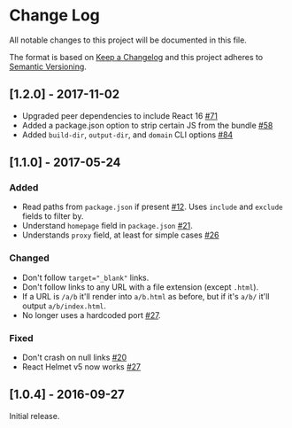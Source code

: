 # Change Log
All notable changes to this project will be documented in this file.

The format is based on [Keep a Changelog](http://keepachangelog.com/)
and this project adheres to [Semantic Versioning](http://semver.org/).

## [1.2.0] - 2017-11-02

- Upgraded peer dependencies to include React 16 [#71](https://github.com/geelen/react-snapshot/pull/71)
- Added a package.json option to strip certain JS from the bundle [#58](https://github.com/geelen/react-snapshot/pull/58)
- Added `build-dir`, `output-dir`, and `domain` CLI options [#84](https://github.com/geelen/react-snapshot/pull/84)

## [1.1.0] - 2017-05-24

### Added

- Read paths from `package.json` if present [#12](https://github.com/geelen/react-snapshot/pull/12). Uses `include` and `exclude` fields to filter by.
- Understand `homepage` field in `package.json` [#21](https://github.com/geelen/react-snapshot/pull/21).
- Understands `proxy` field, at least for simple cases [#26](https://github.com/geelen/react-snapshot/pull/26)

### Changed

- Don't follow `target="_blank"` links.
- Don't follow links to any URL with a file extension (except `.html`).
- If a URL is `/a/b` it'll render into `a/b.html` as before, but if it's `a/b/` it'll output `a/b/index.html`.
- No longer uses a hardcoded port [#27](https://github.com/geelen/react-snapshot/pull/27).

### Fixed

- Don't crash on null links [#20](https://github.com/geelen/react-snapshot/pull/20)
- React Helmet v5 now works [#27](https://github.com/geelen/react-snapshot/pull/27)

## [1.0.4] - 2016-09-27

Initial release.
